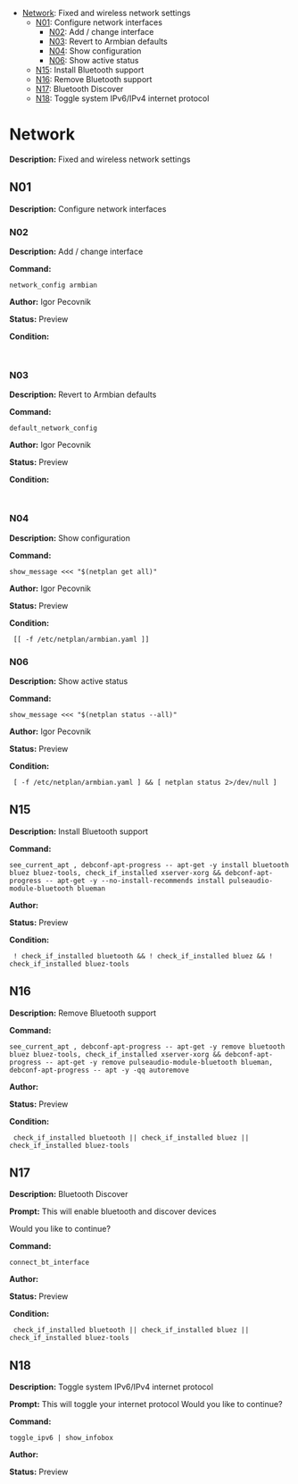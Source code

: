 - [Network](#network): Fixed and wireless network settings
  - [N01](#n01): Configure network interfaces
    - [N02](#n02): Add / change interface
    - [N03](#n03): Revert to Armbian defaults
    - [N04](#n04): Show configuration
    - [N06](#n06): Show active status
  - [N15](#n15): Install Bluetooth support
  - [N16](#n16): Remove Bluetooth support
  - [N17](#n17): Bluetooth Discover
  - [N18](#n18): Toggle system IPv6/IPv4 internet protocol

# Network

**Description:** Fixed and wireless network settings


## N01

**Description:** Configure network interfaces


### N02

**Description:** Add / change interface

**Command:** 
~~~
network_config armbian
~~~

**Author:** Igor Pecovnik

**Status:** Preview

**Condition:**
~~~
 
~~~

### N03

**Description:** Revert to Armbian defaults

**Command:** 
~~~
default_network_config
~~~

**Author:** Igor Pecovnik

**Status:** Preview

**Condition:**
~~~
 
~~~

### N04

**Description:** Show configuration

**Command:** 
~~~
show_message <<< "$(netplan get all)"
~~~

**Author:** Igor Pecovnik

**Status:** Preview

**Condition:**
~~~
 [[ -f /etc/netplan/armbian.yaml ]]
~~~

### N06

**Description:** Show active status

**Command:** 
~~~
show_message <<< "$(netplan status --all)"
~~~

**Author:** Igor Pecovnik

**Status:** Preview

**Condition:**
~~~
 [ -f /etc/netplan/armbian.yaml ] && [ netplan status 2>/dev/null ]
~~~

## N15

**Description:** Install Bluetooth support

**Command:** 
~~~
see_current_apt , debconf-apt-progress -- apt-get -y install bluetooth bluez bluez-tools, check_if_installed xserver-xorg && debconf-apt-progress -- apt-get -y --no-install-recommends install pulseaudio-module-bluetooth blueman
~~~

**Author:** 

**Status:** Preview

**Condition:**
~~~
 ! check_if_installed bluetooth && ! check_if_installed bluez && ! check_if_installed bluez-tools
~~~

## N16

**Description:** Remove Bluetooth support

**Command:** 
~~~
see_current_apt , debconf-apt-progress -- apt-get -y remove bluetooth bluez bluez-tools, check_if_installed xserver-xorg && debconf-apt-progress -- apt-get -y remove pulseaudio-module-bluetooth blueman, debconf-apt-progress -- apt -y -qq autoremove
~~~

**Author:** 

**Status:** Preview

**Condition:**
~~~
 check_if_installed bluetooth || check_if_installed bluez || check_if_installed bluez-tools
~~~

## N17

**Description:** Bluetooth Discover

**Prompt:** 
This will enable bluetooth and discover devices

Would you like to continue?

**Command:** 
~~~
connect_bt_interface
~~~

**Author:** 

**Status:** Preview

**Condition:**
~~~
 check_if_installed bluetooth || check_if_installed bluez || check_if_installed bluez-tools
~~~

## N18

**Description:** Toggle system IPv6/IPv4 internet protocol

**Prompt:** 
This will toggle your internet protocol
Would you like to continue?

**Command:** 
~~~
toggle_ipv6 | show_infobox
~~~

**Author:** 

**Status:** Preview


